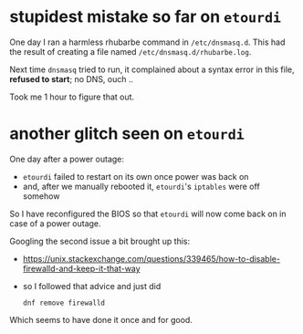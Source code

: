# stupidest mistake so far on `etourdi` 

One day I ran a harmless rhubarbe command in `/etc/dnsmasq.d`. This had the result of creating a file named `/etc/dnsmasq.d/rhubarbe.log`.

Next time `dnsmasq` tried to run, it complained about a syntax error in this file, **refused to start**; no DNS, ouch ..

Took me 1 hour to figure that out.

# another glitch seen on `etourdi`

One day after a power outage:

* `etourdi` failed to restart on its own once power was back on
* and, after we manually rebooted it, `etourdi`'s `iptables` were off somehow

So I have reconfigured the BIOS so that `etourdi` will now come back on in case of a power outage.

Googling the second issue a bit brought up this:

* https://unix.stackexchange.com/questions/339465/how-to-disable-firewalld-and-keep-it-that-way
* so I followed that advice and just did

   `dnf remove firewalld`

Which seems to have done it once and for good.
